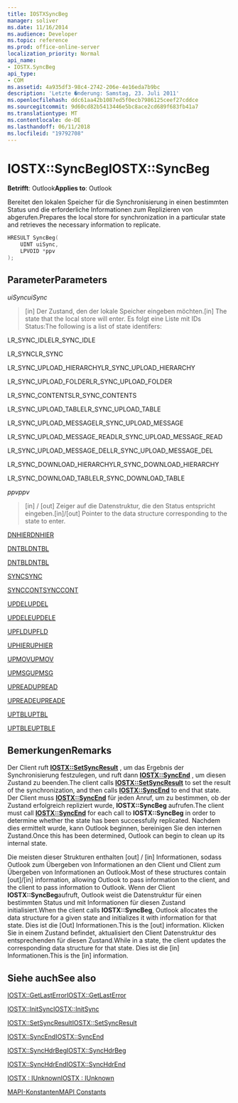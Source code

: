 ```yaml
---
title: IOSTXSyncBeg
manager: soliver
ms.date: 11/16/2014
ms.audience: Developer
ms.topic: reference
ms.prod: office-online-server
localization_priority: Normal
api_name:
- IOSTX.SyncBeg
api_type:
- COM
ms.assetid: 4a935df3-98c4-2742-206e-4e16eda7b9bc
description: 'Letzte �nderung: Samstag, 23. Juli 2011'
ms.openlocfilehash: ddc61aa42b1087ed5f0ecb7986125ceef27cddce
ms.sourcegitcommit: 9d60cd82b5413446e5bc8ace2cd689f683fb41a7
ms.translationtype: MT
ms.contentlocale: de-DE
ms.lasthandoff: 06/11/2018
ms.locfileid: "19792708"
---
```

# <a name="iostxsyncbeg"></a><span data-ttu-id="22f11-103">IOSTX::SyncBeg</span><span class="sxs-lookup"><span data-stu-id="22f11-103">IOSTX::SyncBeg</span></span>

  
  
<span data-ttu-id="22f11-104">**Betrifft**: Outlook</span><span class="sxs-lookup"><span data-stu-id="22f11-104">**Applies to**: Outlook</span></span> 
  
<span data-ttu-id="22f11-105">Bereitet den lokalen Speicher für die Synchronisierung in einen bestimmten Status und die erforderliche Informationen zum Replizieren von abgerufen.</span><span class="sxs-lookup"><span data-stu-id="22f11-105">Prepares the local store for synchronization in a particular state and retrieves the necessary information to replicate.</span></span>
  
```cpp
HRESULT SyncBeg( 
    UINT uiSync, 
    LPVOID *ppv 
);
```

## <a name="parameters"></a><span data-ttu-id="22f11-106">Parameter</span><span class="sxs-lookup"><span data-stu-id="22f11-106">Parameters</span></span>

 <span data-ttu-id="22f11-107">_uiSync_</span><span class="sxs-lookup"><span data-stu-id="22f11-107">_uiSync_</span></span>
  
>  <span data-ttu-id="22f11-108">[in] Der Zustand, den der lokale Speicher eingeben möchten.</span><span class="sxs-lookup"><span data-stu-id="22f11-108">[in] The state that the local store will enter.</span></span> <span data-ttu-id="22f11-109">Es folgt eine Liste mit IDs Status:</span><span class="sxs-lookup"><span data-stu-id="22f11-109">The following is a list of state identifers:</span></span> 
    
<span data-ttu-id="22f11-110">LR_SYNC_IDLE</span><span class="sxs-lookup"><span data-stu-id="22f11-110">LR_SYNC_IDLE</span></span>
  
> 
    
<span data-ttu-id="22f11-111">LR_SYNC</span><span class="sxs-lookup"><span data-stu-id="22f11-111">LR_SYNC</span></span>
  
> 
    
<span data-ttu-id="22f11-112">LR_SYNC_UPLOAD_HIERARCHY</span><span class="sxs-lookup"><span data-stu-id="22f11-112">LR_SYNC_UPLOAD_HIERARCHY</span></span>
  
> 
    
<span data-ttu-id="22f11-113">LR_SYNC_UPLOAD_FOLDER</span><span class="sxs-lookup"><span data-stu-id="22f11-113">LR_SYNC_UPLOAD_FOLDER</span></span>
  
> 
    
<span data-ttu-id="22f11-114">LR_SYNC_CONTENTS</span><span class="sxs-lookup"><span data-stu-id="22f11-114">LR_SYNC_CONTENTS</span></span>
  
> 
    
<span data-ttu-id="22f11-115">LR_SYNC_UPLOAD_TABLE</span><span class="sxs-lookup"><span data-stu-id="22f11-115">LR_SYNC_UPLOAD_TABLE</span></span>
  
> 
    
<span data-ttu-id="22f11-116">LR_SYNC_UPLOAD_MESSAGE</span><span class="sxs-lookup"><span data-stu-id="22f11-116">LR_SYNC_UPLOAD_MESSAGE</span></span>
  
> 
    
<span data-ttu-id="22f11-117">LR_SYNC_UPLOAD_MESSAGE_READ</span><span class="sxs-lookup"><span data-stu-id="22f11-117">LR_SYNC_UPLOAD_MESSAGE_READ</span></span>
  
> 
    
<span data-ttu-id="22f11-118">LR_SYNC_UPLOAD_MESSAGE_DEL</span><span class="sxs-lookup"><span data-stu-id="22f11-118">LR_SYNC_UPLOAD_MESSAGE_DEL</span></span>
  
> 
    
<span data-ttu-id="22f11-119">LR_SYNC_DOWNLOAD_HIERARCHY</span><span class="sxs-lookup"><span data-stu-id="22f11-119">LR_SYNC_DOWNLOAD_HIERARCHY</span></span>
  
> 
    
<span data-ttu-id="22f11-120">LR_SYNC_DOWNLOAD_TABLE</span><span class="sxs-lookup"><span data-stu-id="22f11-120">LR_SYNC_DOWNLOAD_TABLE</span></span>
  
> 
    
 <span data-ttu-id="22f11-121">_ppv_</span><span class="sxs-lookup"><span data-stu-id="22f11-121">_ppv_</span></span>
  
>  <span data-ttu-id="22f11-122">[in] / [out] Zeiger auf die Datenstruktur, die den Status entspricht eingeben.</span><span class="sxs-lookup"><span data-stu-id="22f11-122">[in]/[out] Pointer to the data structure corresponding to the state to enter.</span></span> 
    
[<span data-ttu-id="22f11-123">DNHIER</span><span class="sxs-lookup"><span data-stu-id="22f11-123">DNHIER</span></span>](dnhier.md)
  
> 
    
[<span data-ttu-id="22f11-124">DNTBL</span><span class="sxs-lookup"><span data-stu-id="22f11-124">DNTBL</span></span>](dntbl.md)
  
> 
    
[<span data-ttu-id="22f11-125">DNTBL</span><span class="sxs-lookup"><span data-stu-id="22f11-125">DNTBL</span></span>](dntbl.md)
  
> 
    
[<span data-ttu-id="22f11-126">SYNC</span><span class="sxs-lookup"><span data-stu-id="22f11-126">SYNC</span></span>](sync.md)
  
> 
    
[<span data-ttu-id="22f11-127">SYNCCONT</span><span class="sxs-lookup"><span data-stu-id="22f11-127">SYNCCONT</span></span>](synccont.md)
  
> 
    
[<span data-ttu-id="22f11-128">UPDEL</span><span class="sxs-lookup"><span data-stu-id="22f11-128">UPDEL</span></span>](updel.md)
  
> 
    
[<span data-ttu-id="22f11-129">UPDELE</span><span class="sxs-lookup"><span data-stu-id="22f11-129">UPDELE</span></span>](updele.md)
  
> 
    
[<span data-ttu-id="22f11-130">UPFLD</span><span class="sxs-lookup"><span data-stu-id="22f11-130">UPFLD</span></span>](upfld.md)
  
> 
    
[<span data-ttu-id="22f11-131">UPHIER</span><span class="sxs-lookup"><span data-stu-id="22f11-131">UPHIER</span></span>](uphier.md)
  
> 
    
[<span data-ttu-id="22f11-132">UPMOV</span><span class="sxs-lookup"><span data-stu-id="22f11-132">UPMOV</span></span>](upmov.md)
  
> 
    
[<span data-ttu-id="22f11-133">UPMSG</span><span class="sxs-lookup"><span data-stu-id="22f11-133">UPMSG</span></span>](upmsg.md)
  
> 
    
[<span data-ttu-id="22f11-134">UPREAD</span><span class="sxs-lookup"><span data-stu-id="22f11-134">UPREAD</span></span>](upread.md)
  
> 
    
[<span data-ttu-id="22f11-135">UPREADE</span><span class="sxs-lookup"><span data-stu-id="22f11-135">UPREADE</span></span>](upreade.md)
  
> 
    
[<span data-ttu-id="22f11-136">UPTBL</span><span class="sxs-lookup"><span data-stu-id="22f11-136">UPTBL</span></span>](uptbl.md)
  
> 
    
[<span data-ttu-id="22f11-137">UPTBLE</span><span class="sxs-lookup"><span data-stu-id="22f11-137">UPTBLE</span></span>](uptble.md)
  
> 
    
## <a name="remarks"></a><span data-ttu-id="22f11-138">Bemerkungen</span><span class="sxs-lookup"><span data-stu-id="22f11-138">Remarks</span></span>

<span data-ttu-id="22f11-139">Der Client ruft **[IOSTX::SetSyncResult](iostx-setsyncresult.md)** , um das Ergebnis der Synchronisierung festzulegen, und ruft dann **[IOSTX::SyncEnd](iostx-syncend.md)** , um diesen Zustand zu beenden.</span><span class="sxs-lookup"><span data-stu-id="22f11-139">The client calls **[IOSTX::SetSyncResult](iostx-setsyncresult.md)** to set the result of the synchronization, and then calls **[IOSTX::SyncEnd](iostx-syncend.md)** to end that state.</span></span> <span data-ttu-id="22f11-140">Der Client muss **[IOSTX::SyncEnd](iostx-syncend.md)** für jeden Anruf, um zu bestimmen, ob der Zustand erfolgreich repliziert wurde, **IOSTX::SyncBeg** aufrufen.</span><span class="sxs-lookup"><span data-stu-id="22f11-140">The client must call **[IOSTX::SyncEnd](iostx-syncend.md)** for each call to **IOSTX::SyncBeg** in order to determine whether the state has been successfully replicated.</span></span> <span data-ttu-id="22f11-141">Nachdem dies ermittelt wurde, kann Outlook beginnen, bereinigen Sie den internen Zustand.</span><span class="sxs-lookup"><span data-stu-id="22f11-141">Once this has been determined, Outlook can begin to clean up its internal state.</span></span> 
  
<span data-ttu-id="22f11-142">Die meisten dieser Strukturen enthalten [out] / [in] Informationen, sodass Outlook zum Übergeben von Informationen an den Client und Client zum Übergeben von Informationen an Outlook.</span><span class="sxs-lookup"><span data-stu-id="22f11-142">Most of these structures contain [out]/[in] information, allowing Outlook to pass information to the client, and the client to pass information to Outlook.</span></span> <span data-ttu-id="22f11-143">Wenn der Client **IOSTX::SyncBeg**aufruft, Outlook weist die Datenstruktur für einen bestimmten Status und mit Informationen für diesen Zustand initialisiert.</span><span class="sxs-lookup"><span data-stu-id="22f11-143">When the client calls **IOSTX::SyncBeg**, Outlook allocates the data structure for a given state and initializes it with information for that state.</span></span> <span data-ttu-id="22f11-144">Dies ist die [Out] Informationen.</span><span class="sxs-lookup"><span data-stu-id="22f11-144">This is the [out] information.</span></span> <span data-ttu-id="22f11-145">Klicken Sie in einem Zustand befindet, aktualisiert den Client Datenstruktur des entsprechenden für diesen Zustand.</span><span class="sxs-lookup"><span data-stu-id="22f11-145">While in a state, the client updates the corresponding data structure for that state.</span></span> <span data-ttu-id="22f11-146">Dies ist die [in] Informationen.</span><span class="sxs-lookup"><span data-stu-id="22f11-146">This is the [in] information.</span></span> 
  
## <a name="see-also"></a><span data-ttu-id="22f11-147">Siehe auch</span><span class="sxs-lookup"><span data-stu-id="22f11-147">See also</span></span>



[<span data-ttu-id="22f11-148">IOSTX::GetLastError</span><span class="sxs-lookup"><span data-stu-id="22f11-148">IOSTX::GetLastError</span></span>](iostx-getlasterror.md)
  
[<span data-ttu-id="22f11-149">IOSTX::InitSync</span><span class="sxs-lookup"><span data-stu-id="22f11-149">IOSTX::InitSync</span></span>](iostx-initsync.md)
  
[<span data-ttu-id="22f11-150">IOSTX::SetSyncResult</span><span class="sxs-lookup"><span data-stu-id="22f11-150">IOSTX::SetSyncResult</span></span>](iostx-setsyncresult.md)
  
[<span data-ttu-id="22f11-151">IOSTX::SyncEnd</span><span class="sxs-lookup"><span data-stu-id="22f11-151">IOSTX::SyncEnd</span></span>](iostx-syncend.md)
  
[<span data-ttu-id="22f11-152">IOSTX::SyncHdrBeg</span><span class="sxs-lookup"><span data-stu-id="22f11-152">IOSTX::SyncHdrBeg</span></span>](iostx-synchdrbeg.md)
  
[<span data-ttu-id="22f11-153">IOSTX::SyncHdrEnd</span><span class="sxs-lookup"><span data-stu-id="22f11-153">IOSTX::SyncHdrEnd</span></span>](iostx-synchdrend.md)
  
[<span data-ttu-id="22f11-154">IOSTX : IUnknown</span><span class="sxs-lookup"><span data-stu-id="22f11-154">IOSTX : IUnknown</span></span>](iostxiunknown.md)


[<span data-ttu-id="22f11-155">MAPI-Konstanten</span><span class="sxs-lookup"><span data-stu-id="22f11-155">MAPI Constants</span></span>](mapi-constants.md)

